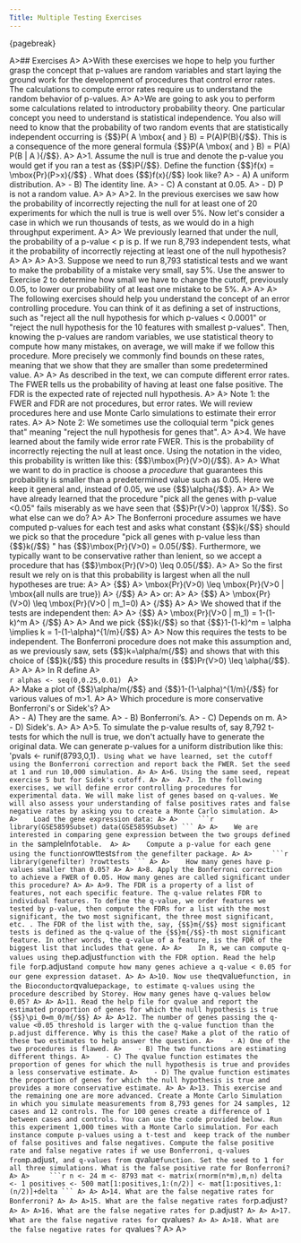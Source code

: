 ```yaml
---
Title: Multiple Testing Exercises
---
```


{pagebreak} 

A>## Exercises
A>
A>With these exercises we hope to help you further grasp the concept that p-values are random variables and start laying the ground work for the development of procedures that control error rates. The calculations to compute error rates require us to understand the random behavior of p-values.
A>
A>We are going to ask you to perform some calculations related to introductory probability theory. One particular concept you need to understand is statistical independence. You also will need to know that the probability of two random events that are statistically independent occurring is {$$}P( A \mbox{ and } B) = P(A)P(B){/$$}. This is a consequence of the more general formula {$$}P(A \mbox{ and } B) = P(A) P(B | A ){/$$}.
A>
A>1. Assume the null is true and denote the p-value you would get if you ran a test as {$$}P{/$$}. Define the function {$$}f(x) = \mbox{Pr}(P>x){/$$} . What does {$$}f(x){/$$} look like?
A>    - A) A uniform distribution.
A>    - B) The identity line.
A>    - C) A constant at 0.05.
A>    - D) P is not a random value.
A>
A>
A>2. In the previous exercises we saw how the probability of incorrectly rejecting the null for at least one of 20 experiments for which the null is true is well over 5%. Now let's consider a case in which we run thousands of tests, as we would do in a high throughput experiment. 
A>
A>    We previously learned that under the null, the probability of a p-value < p is p. If we run 8,793 independent tests, what it the probability of incorrectly rejecting at least one of the null hypothesis? 
A>
A>
A>
A>3. Suppose we need to run 8,793 statistical tests and we want to make the probability of a mistake very small, say 5%. Use the answer to Exercise 2 to determine how small we have to change the cutoff, previously 0.05, to lower our probability of at least one mistake to be 5%. 
A>
A>
A>    The following exercises should help you understand the concept of an error controlling procedure. You can think of it as defining a set of instructions, such as "reject all the null hypothesis for which p-values < 0.0001" or "reject the null hypothesis for the 10 features with smallest p-values". Then, knowing the p-values are random variables, we use statistical theory to compute how many mistakes, on average, we will make if we follow this procedure. More precisely we commonly find bounds on these rates, meaning that we show that they are smaller than some predetermined value.
A>
A>    As described in the text, we can compute different error rates. The FWER tells us the probability of having at least one false positive. The FDR is the expected rate of rejected null hypothesis.
A>
A>    Note 1: the FWER and FDR are not procedures, but error rates. We will review procedures here and use Monte Carlo simulations to estimate their error rates.
A>
A>    Note 2: We sometimes use the colloquial term "pick genes that" meaning "reject the null hypothesis for genes that".
A>
A>4. We have learned about the family wide error rate FWER. This is the probability of incorrectly rejecting the null at least once. Using the notation in the video, this probability is written like this: {$$}\mbox{Pr}(V>0){/$$}. 
A>
A>    What we want to do in practice is choose a _procedure_ that guarantees this probability is smaller than a predetermined value such as 0.05. Here we keep it general and, instead of 0.05, we use {$$}\alpha{/$$}.
A>
A>    We have already learned that the procedure "pick all the genes with p-value <0.05" fails miserably as we have seen that {$$}Pr(V>0) \approx 1{/$$}. So what else can we do?
A>
A>    The Bonferroni procedure assumes we have computed p-values for each test and asks what constant {$$}k{/$$} should we pick so that the procedure "pick all genes with p-value less than {$$}k{/$$} " has {$$}\mbox{Pr}(V>0) = 0.05{/$$}. Furthermore, we typically want to be conservative rather than lenient, so we accept a procedure that has {$$}\mbox{Pr}(V>0) \leq 0.05{/$$}. 
A>
A>    So the first result we rely on is that this probability is largest when all the null hypotheses are true:
A>
A>    {$$}
A>    \mbox{Pr}(V>0) \leq \mbox{Pr}(V>0 | \mbox{all nulls are true})
A>    {/$$}
A>
A>    or:
A>
A>    {$$}
A>    \mbox{Pr}(V>0) \leq \mbox{Pr}(V>0 | m_1=0)
A>    {/$$}
A>
A>    We showed that if the tests are independent then:
A>
A>    {$$}
A>    \mbox{Pr}(V>0 | m_1) = 1-(1-k)^m
A>    {/$$}
A>
A>    And we pick {$$}k{/$$} so that {$$}1-(1-k)^m = \alpha \implies k = 1-(1-\alpha)^{1/m}{/$$}
A>
A>    Now this requires the tests to be independent. The Bonferroni procedure does not make this assumption and, as we previously saw, sets {$$}k=\alpha/m{/$$} and shows that with this choice of {$$}k{/$$} this procedure results in {$$}Pr(V>0) \leq \alpha{/$$}. 
A>
A>
A>    In R define 
A>    
    ```r
    alphas <- seq(0,0.25,0.01)
    ```
A>  
A>    Make a plot of {$$}\alpha/m{/$$} and {$$}1-(1-\alpha)^{1/m}{/$$} for various values of m>1. 
A>
A>    Which procedure is more conservative Bonferroni's or Sidek's?
A>    
A>    - A) They are the same.
A>    - B) Bonferroni’s.
A>    - C) Depends on m.
A>    - D) Sidek's.
A>
A>
A>5.  To simulate the p-value results of, say  8,792 t-tests for which the null is true, we don't actually have to generate the original data. We can generate p-values for a uniform distribution like this: 'pvals <- runif(8793,0,1)`. Using what we have learned, set the cutoff using the Bonferroni correction and report back the FWER. Set the seed at 1 and run 10,000 simulation.
A>
A>
A>6. Using the same seed, repeat exercise 5 but for Sidek's cutoff.
A>
A> 
A>7. In the following exercises, we will define error controlling procedures for experimental data. We will make list of genes based on q-values. We will also assess your understanding of false positives rates and false negative rates by asking you to create a Monte Carlo simulation.
A>    
A>    Load the gene expression data:
A>
A>    
    ```r
    library(GSE5859Subset)
    data(GSE5859Subset)
    ```
A>
A>    We are interested in comparing gene expression between the two groups defined in the `sampleInfo` table. 
A>
A>    Compute a p-value for each gene using the function `rowttests` from the genefilter package.
A>
A>    
    ```r
    library(genefilter)
    ?rowttests
    ```
A>
A>    How many genes have p-values smaller than 0.05?
A>
A>
A>8. Apply the Bonferroni correction to achieve a FWER of 0.05. How many genes are called significant under this procedure?
A>
A>
A>9. The FDR is a property of a list of features, not each specific feature. The q-value relates FDR to individual features. To define the q-value, we order features we tested by p-value, then compute the FDRs for a list with the most significant, the two most significant, the three most significant, etc. . The FDR of the list with the, say, {$$}m{/$$} most significant tests is defined as the q-value of the {$$}m{/$$}-th most significant feature. In other words, the q-value of a feature, is the FDR of the biggest list that includes that gene.
A>
A>    In R, we can compute q-values using the `p.adjust` function with the FDR option. Read the help file for `p.adjust` and compute how many genes achieve a q-value < 0.05 for our gene expression dataset.
A>
A>
A>10. Now use the `qvalue` function, in the Bioconductor `qvalue` package, to estimate q-values using the procedure described by Storey. How many genes have q-values below 0.05?
A>
A>
A>11. Read the help file for qvalue and report the estimated proportion of genes for which the null hypothesis is true {$$}\pi_0=m_0/m{/$$}
A>
A>
A>12. The number of genes passing the q-value <0.05 threshold is larger with the q-value function than the p.adjust difference. Why is this the case? Make a plot of the ratio of these two estimates to help answer the question.
A>    - A) One of the two procedures is flawed.
A>    - B) The two functions are estimating different things.
A>    - C) The qvalue function estimates the proportion of genes for which the null hypothesis is true and provides a less conservative estimate.
A>    - D) The qvalue function estimates the proportion of genes for which the null hypothesis is true and provides a more conservative estimate.
A>
A>
A>13. This exercise and the remaining one are more advanced. Create a Monte Carlo Simulation in which you simulate measurements from 8,793 genes for 24 samples, 12 cases and 12 controls. The for 100 genes create a difference of 1 between cases and controls. You can use the code provided below. Run this experiment 1,000 times with a Monte Carlo simulation. For each instance compute p-values using a t-test and  keep track of the number of false positives and false negatives. Compute the false positive rate and false negative rates if we use Bonferroni, q-values from `p.adjust`, and q-values from `qvalue` function. Set the seed to 1 for all three simulations. What is the false positive rate for Bonferroni?
A>
A>    
    ```r
    n <- 24
    m <- 8793
    mat <- matrix(rnorm(n*m),m,n)
    delta <- 1
    positives <- 500
    mat[1:positives,1:(n/2)] <- mat[1:positives,1:(n/2)]+delta
    ```
A>
A>
A>14. What are the false negative rates for Bonferroni?
A>
A>
A>15. What are the false negative rates for `p.adjust`?
A>
A>
A>16. What are the false negative rates for `p.adjust`?
A>
A>
A>17. What are the false negative rates for `qvalues`?
A>
A>
A>18. What are the false negative rates for `qvalues`?
A>
A>
